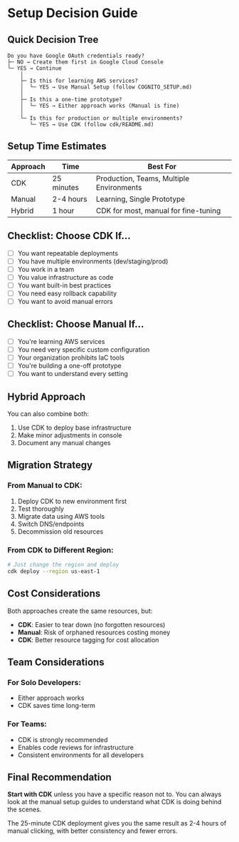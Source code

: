 # Setup Decision Guide

## Quick Decision Tree

```
Do you have Google OAuth credentials ready?
├─ NO → Create them first in Google Cloud Console
└─ YES → Continue
    │
    ├─ Is this for learning AWS services?
    │  └─ YES → Use Manual Setup (follow COGNITO_SETUP.md)
    │
    ├─ Is this a one-time prototype?
    │  └─ YES → Either approach works (Manual is fine)
    │
    └─ Is this for production or multiple environments?
       └─ YES → Use CDK (follow cdk/README.md)
```

## Setup Time Estimates

| Approach | Time | Best For |
|----------|------|----------|
| CDK | 25 minutes | Production, Teams, Multiple Environments |
| Manual | 2-4 hours | Learning, Single Prototype |
| Hybrid | 1 hour | CDK for most, manual for fine-tuning |

## Checklist: Choose CDK If...

- [ ] You want repeatable deployments
- [ ] You have multiple environments (dev/staging/prod)
- [ ] You work in a team
- [ ] You value infrastructure as code
- [ ] You want built-in best practices
- [ ] You need easy rollback capability
- [ ] You want to avoid manual errors

## Checklist: Choose Manual If...

- [ ] You're learning AWS services
- [ ] You need very specific custom configuration
- [ ] Your organization prohibits IaC tools
- [ ] You're building a one-off prototype
- [ ] You want to understand every setting

## Hybrid Approach

You can also combine both:

1. Use CDK to deploy base infrastructure
2. Make minor adjustments in console
3. Document any manual changes

## Migration Strategy

### From Manual to CDK:
1. Deploy CDK to new environment first
2. Test thoroughly
3. Migrate data using AWS tools
4. Switch DNS/endpoints
5. Decommission old resources

### From CDK to Different Region:
```bash
# Just change the region and deploy
cdk deploy --region us-east-1
```

## Cost Considerations

Both approaches create the same resources, but:

- **CDK**: Easier to tear down (no forgotten resources)
- **Manual**: Risk of orphaned resources costing money
- **CDK**: Better resource tagging for cost allocation

## Team Considerations

### For Solo Developers:
- Either approach works
- CDK saves time long-term

### For Teams:
- CDK is strongly recommended
- Enables code reviews for infrastructure
- Consistent environments for all developers

## Final Recommendation

**Start with CDK** unless you have a specific reason not to. You can always look at the manual setup guides to understand what CDK is doing behind the scenes.

The 25-minute CDK deployment gives you the same result as 2-4 hours of manual clicking, with better consistency and fewer errors.